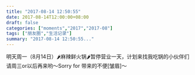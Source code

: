 ```yaml
---
title: "2017-08-14 12:50:55"
date: 2017-08-14T12:00:00+08:00
draft: false
categories: ["moments","2017","2017-08"]
tags: ["朋友圈","生活记录"]
summary: "2017-08-14 12:50:55..."
---
```


明天周一（8月14日）🌶️麻辣鲜火锅🌶️暂停营业一天，计划来找我吃锅的小伙伴们请周三or以后再来哟～Sorry for 带来的不便[皱眉]～

